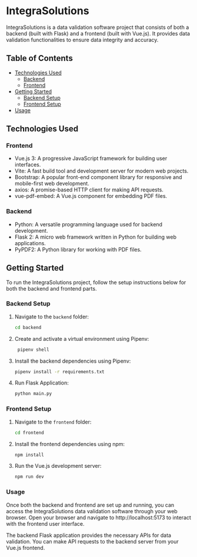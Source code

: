 # IntegraSolutions

IntegraSolutions is a data validation software project that consists of both a backend (built with Flask) and a frontend (built with Vue.js). It provides data validation functionalities to ensure data integrity and accuracy.

## Table of Contents

- [Technologies Used](#technologies-used)
  - [Backend](#backend)
  - [Frontend](#frontend)
- [Getting Started](#getting-started)
  - [Backend Setup](#backend-setup)
  - [Frontend Setup](#frontend-setup)
- [Usage](#usage)

## Technologies Used

### Frontend

- Vue.js 3: A progressive JavaScript framework for building user interfaces.
- Vite: A fast build tool and development server for modern web projects.
- Bootstrap: A popular front-end component library for responsive and mobile-first web development.
- axios: A promise-based HTTP client for making API requests.
- vue-pdf-embed: A Vue.js component for embedding PDF files.

### Backend

- Python: A versatile programming language used for backend development.
- Flask 2: A micro web framework written in Python for building web applications.
- PyPDF2: A Python library for working with PDF files.

## Getting Started

To run the IntegraSolutions project, follow the setup instructions below for both the backend and frontend parts.

### Backend Setup

1. Navigate to the `backend` folder:

   ```bash
   cd backend
   ```

2. Create and activate a virtual environment using Pipenv:

   ```bash
    pipenv shell
   ```

3. Install the backend dependencies using Pipenv:

   ````bash
   pipenv install -r requirements.txt
   ````

4. Run Flask Application:
   ```bash
   python main.py
   ```

### Frontend Setup

1. Navigate to the `frontend` folder:
   ```bash
   cd frontend
   ```
2. Install the frontend dependencies using npm:

   ```bash
   npm install
   ```

3. Run the Vue.js development server:

   ```bash
   npm run dev
   ```

### Usage

Once both the backend and frontend are set up and running, you can access the IntegraSolutions data validation software through your web browser. Open your browser and navigate to http://localhost:5173 to interact with the frontend user interface.

The backend Flask application provides the necessary APIs for data validation. You can make API requests to the backend server from your Vue.js frontend.
